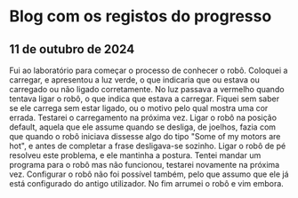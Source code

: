 # Blog com os registos do progresso

## 11 de outubro de 2024
  
  Fui ao laboratório para começar o processo de conhecer o robô.
  Coloquei a carregar, e apresentou a luz verde, o que indicaria que ou estava ou carregado ou não ligado corretamente. No luz passava a vermelho quando tentava ligar o robô, o que indica que estava a carregar. Fiquei sem saber se ele carrega sem estar ligado, ou o motivo pelo qual mostra uma cor errada. Testarei o carregamento na próxima vez.
  Ligar o robô na posição default, aquela que ele assume quando se desliga, de joelhos, fazia com que quando o robô iniciava dissesse algo do tipo "Some of my motors are hot", e antes de completar a frase desligava-se sozinho. 
  Ligar o robô de pé resolveu este problema, e ele mantinha a postura.
  Tentei mandar um programa para o robô mas não funcionou, testarei novamente na próxima vez. 
  Configurar o robô não foi possível também, pelo que assumo que ele já está configurado do antigo utilizador.
  No fim arrumei o robô e vim embora.

